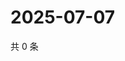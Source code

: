 # 2025-07-07

共 0 条

<!-- BEGIN ZHIHUQUESTIONS -->
<!-- 最后更新时间 Mon Jul 07 2025 00:12:40 GMT+0800 (China Standard Time) -->

<!-- END ZHIHUQUESTIONS -->
